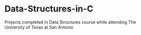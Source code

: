 # Data-Structures-in-C
Projects completed in Data Structures course while attending The University of Texas at San Antonio
